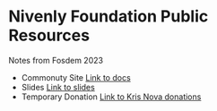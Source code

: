 # Nivenly Foundation Public Resources

Notes from Fosdem 2023

 - Commonuty Site [Link to docs](https://community.hachyderm.io/)
 - Slides [Link to slides](https://docs.google.com/presentation/d/13joTGB_E-F3ngNnCZEpH5ckjWHvhqNPCHBJiV9RzqK8/edit#slide=id.g2057762f865_0_111)
 - Temporary Donation [Link to Kris Nova donations](https://ko-fi.com/krisnovalive)
